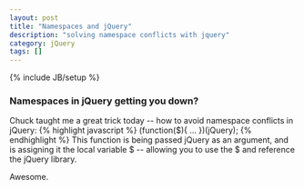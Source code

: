 ```yaml
---
layout: post
title: "Namespaces and jQuery"
description: "solving namespace conflicts with jquery"
category: jQuery
tags: []
---
```

{% include JB/setup %}

### Namespaces in jQuery getting you down?
Chuck taught me a great trick today -- how to avoid namespace
conflicts in jQuery:
{% highlight javascript %}
(function($){
...
})(jQuery);
{% endhighlight %}
This function is being passed jQuery as an argument, and is
assigning it the local variable $ -- allowing you to use
the $ and reference the jQuery library.

Awesome.
